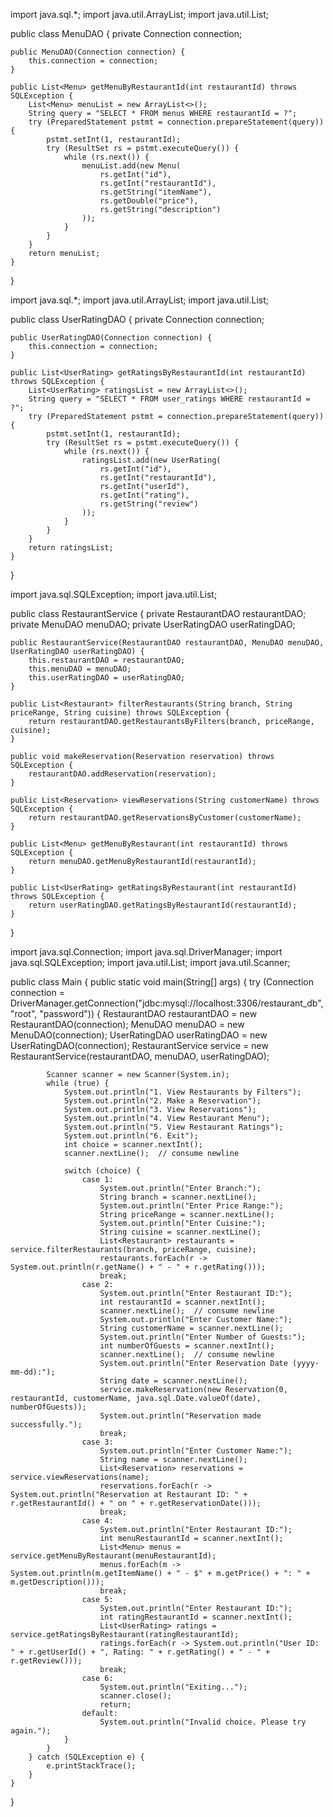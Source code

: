 import java.sql.*;
import java.util.ArrayList;
import java.util.List;

public class MenuDAO {
    private Connection connection;

    public MenuDAO(Connection connection) {
        this.connection = connection;
    }

    public List<Menu> getMenuByRestaurantId(int restaurantId) throws SQLException {
        List<Menu> menuList = new ArrayList<>();
        String query = "SELECT * FROM menus WHERE restaurantId = ?";
        try (PreparedStatement pstmt = connection.prepareStatement(query)) {
            pstmt.setInt(1, restaurantId);
            try (ResultSet rs = pstmt.executeQuery()) {
                while (rs.next()) {
                    menuList.add(new Menu(
                        rs.getInt("id"),
                        rs.getInt("restaurantId"),
                        rs.getString("itemName"),
                        rs.getDouble("price"),
                        rs.getString("description")
                    ));
                }
            }
        }
        return menuList;
    }
}



import java.sql.*;
import java.util.ArrayList;
import java.util.List;

public class UserRatingDAO {
    private Connection connection;

    public UserRatingDAO(Connection connection) {
        this.connection = connection;
    }

    public List<UserRating> getRatingsByRestaurantId(int restaurantId) throws SQLException {
        List<UserRating> ratingsList = new ArrayList<>();
        String query = "SELECT * FROM user_ratings WHERE restaurantId = ?";
        try (PreparedStatement pstmt = connection.prepareStatement(query)) {
            pstmt.setInt(1, restaurantId);
            try (ResultSet rs = pstmt.executeQuery()) {
                while (rs.next()) {
                    ratingsList.add(new UserRating(
                        rs.getInt("id"),
                        rs.getInt("restaurantId"),
                        rs.getInt("userId"),
                        rs.getInt("rating"),
                        rs.getString("review")
                    ));
                }
            }
        }
        return ratingsList;
    }
}



import java.sql.SQLException;
import java.util.List;

public class RestaurantService {
    private RestaurantDAO restaurantDAO;
    private MenuDAO menuDAO;
    private UserRatingDAO userRatingDAO;

    public RestaurantService(RestaurantDAO restaurantDAO, MenuDAO menuDAO, UserRatingDAO userRatingDAO) {
        this.restaurantDAO = restaurantDAO;
        this.menuDAO = menuDAO;
        this.userRatingDAO = userRatingDAO;
    }

    public List<Restaurant> filterRestaurants(String branch, String priceRange, String cuisine) throws SQLException {
        return restaurantDAO.getRestaurantsByFilters(branch, priceRange, cuisine);
    }

    public void makeReservation(Reservation reservation) throws SQLException {
        restaurantDAO.addReservation(reservation);
    }

    public List<Reservation> viewReservations(String customerName) throws SQLException {
        return restaurantDAO.getReservationsByCustomer(customerName);
    }

    public List<Menu> getMenuByRestaurant(int restaurantId) throws SQLException {
        return menuDAO.getMenuByRestaurantId(restaurantId);
    }

    public List<UserRating> getRatingsByRestaurant(int restaurantId) throws SQLException {
        return userRatingDAO.getRatingsByRestaurantId(restaurantId);
    }
}




import java.sql.Connection;
import java.sql.DriverManager;
import java.sql.SQLException;
import java.util.List;
import java.util.Scanner;

public class Main {
    public static void main(String[] args) {
        try (Connection connection = DriverManager.getConnection("jdbc:mysql://localhost:3306/restaurant_db", "root", "password")) {
            RestaurantDAO restaurantDAO = new RestaurantDAO(connection);
            MenuDAO menuDAO = new MenuDAO(connection);
            UserRatingDAO userRatingDAO = new UserRatingDAO(connection);
            RestaurantService service = new RestaurantService(restaurantDAO, menuDAO, userRatingDAO);

            Scanner scanner = new Scanner(System.in);
            while (true) {
                System.out.println("1. View Restaurants by Filters");
                System.out.println("2. Make a Reservation");
                System.out.println("3. View Reservations");
                System.out.println("4. View Restaurant Menu");
                System.out.println("5. View Restaurant Ratings");
                System.out.println("6. Exit");
                int choice = scanner.nextInt();
                scanner.nextLine();  // consume newline

                switch (choice) {
                    case 1:
                        System.out.println("Enter Branch:");
                        String branch = scanner.nextLine();
                        System.out.println("Enter Price Range:");
                        String priceRange = scanner.nextLine();
                        System.out.println("Enter Cuisine:");
                        String cuisine = scanner.nextLine();
                        List<Restaurant> restaurants = service.filterRestaurants(branch, priceRange, cuisine);
                        restaurants.forEach(r -> System.out.println(r.getName() + " - " + r.getRating()));
                        break;
                    case 2:
                        System.out.println("Enter Restaurant ID:");
                        int restaurantId = scanner.nextInt();
                        scanner.nextLine();  // consume newline
                        System.out.println("Enter Customer Name:");
                        String customerName = scanner.nextLine();
                        System.out.println("Enter Number of Guests:");
                        int numberOfGuests = scanner.nextInt();
                        scanner.nextLine();  // consume newline
                        System.out.println("Enter Reservation Date (yyyy-mm-dd):");
                        String date = scanner.nextLine();
                        service.makeReservation(new Reservation(0, restaurantId, customerName, java.sql.Date.valueOf(date), numberOfGuests));
                        System.out.println("Reservation made successfully.");
                        break;
                    case 3:
                        System.out.println("Enter Customer Name:");
                        String name = scanner.nextLine();
                        List<Reservation> reservations = service.viewReservations(name);
                        reservations.forEach(r -> System.out.println("Reservation at Restaurant ID: " + r.getRestaurantId() + " on " + r.getReservationDate()));
                        break;
                    case 4:
                        System.out.println("Enter Restaurant ID:");
                        int menuRestaurantId = scanner.nextInt();
                        List<Menu> menus = service.getMenuByRestaurant(menuRestaurantId);
                        menus.forEach(m -> System.out.println(m.getItemName() + " - $" + m.getPrice() + ": " + m.getDescription()));
                        break;
                    case 5:
                        System.out.println("Enter Restaurant ID:");
                        int ratingRestaurantId = scanner.nextInt();
                        List<UserRating> ratings = service.getRatingsByRestaurant(ratingRestaurantId);
                        ratings.forEach(r -> System.out.println("User ID: " + r.getUserId() + ", Rating: " + r.getRating() + " - " + r.getReview()));
                        break;
                    case 6:
                        System.out.println("Exiting...");
                        scanner.close();
                        return;
                    default:
                        System.out.println("Invalid choice. Please try again.");
                }
            }
        } catch (SQLException e) {
            e.printStackTrace();
        }
    }
}